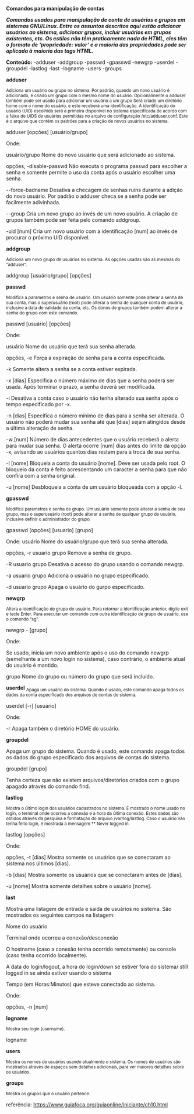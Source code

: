 **Comandos para manipulação de contas**

  ***Comandos usados para manipulação de conta de usuários e grupos em sistemas GNU/Linux. Entre os assuntos descritos aqui estão adicionar usuários ao sistema, adicionar grupos, incluir usuários em grupos existentes, etc.
Os estilos não têm praticamente nada de HTML, eles têm o formato de ‘propriedade: valor’ e a maioria das propriedades pode ser aplicada à maioria das tags HTML.***

**Conteúdo:**
-adduser
-addgroup
-passwd
-gpasswd
-newgrp
-userdel
-groupdel
-lastlog
-last
-logname
-users
-groups


**adduser**

  <sub>Adiciona um usuário ou grupo no sistema. Por padrão, quando um novo usuário é adicionado, é criado um grupo com o mesmo nome do usuário. Opcionalmente o adduser também pode ser usado para adicionar um usuário a um grupo
Será criado um diretório home com o nome do usuário.  e este receberá uma identificação. A identificação do usuário (UID) escolhida será a primeira disponível no sistema especificada de acordo com a faixa de UIDS de usuários permitidas no arquivo de configuração /etc/adduser.conf. Este é o arquivo que contém os padrões para a criação de novos usuários no sistema.</sub>

adduser [opções] [usuário/grupo]

Onde:

usuário/grupo
Nome do novo usuário que será adicionado ao sistema.

opções, -disable-passwd
Não executa o programa passwd para escolher a senha e somente permite o uso da conta após o usuário escolher uma senha.

--force-badname
Desativa a checagem de senhas ruins durante a adição do novo usuário. Por padrão o adduser checa se a senha pode ser facilmente adivinhada.

--group
Cria um novo grupo ao invés de um novo usuário. A criação de grupos também pode ser feita pelo comando addgroup.

-uid [num]
Cria um novo usuário com a identificação [num] ao invés de procurar o próximo UID disponível.

**addgroup**

  <sub>Adiciona um novo grupo de usuários no sistema. As opções usadas são as mesmas do “adduser”.</sub>

addgroup [usuário/grupo] [opções]


**passwd**

  <sub>Modifica a parametros e senha de usuário. Um usuário somente pode alterar a senha de sua conta, mas o superusuário (root) pode alterar a senha de qualquer conta de usuário, inclusive a data de validade da conta, etc. Os donos de grupos também podem alterar a senha do grupo com este comando.</sub>

passwd [usuário] [opções]

Onde:

usuário
Nome do usuário que terá sua senha alterada.

opções, -e
Força a expiração de senha para a conta especificada.

-k
Somente altera a senha se a conta estiver expirada.

-x [dias]
Especifica o número máximo de dias que a senha poderá ser usada. Após terminar o prazo, a senha deverá ser modificada.

-i
Desativa a conta caso o usuário não tenha alterado sua senha após o tempo especificado por -x.

-n [dias]
Especifica o número mínimo de dias para a senha ser alterada. O usuário não poderá mudar sua senha até que [dias] sejam atingidos desde a última alteração de senha.

-w [num]
Número de dias antecedentes que o usuário receberá o alerta para mudar sua senha. O alerta ocorre [num] dias antes do limite da opção -x, avisando ao usuários quantos dias restam para a troca de sua senha.

-l [nome]
Bloqueia a conta do usuário [nome]. Deve ser usada pelo root. O bloqueio da conta é feito acrescentando um caracter a senha para que não confira com a senha original.

-u [nome]
Desbloqueia a conta de um usuário bloqueada com a opção -l.


**gpasswd**

  <sub>Modifica parametros e senha de grupo. Um usuário somente pode alterar a senha de seu grupo, mas o superusuário (root) pode alterar a senha de qualquer grupo de usuário, inclusive definir o administrador do grupo.</sub>

gpasswd [opções] [usuario] [grupo]

Onde:
usuário
Nome do usuário/grupo que terá sua senha alterada.

opções, -r usuario grupo
Remove a senha de grupo.

-R usuario grupo
Desativa o acesso do grupo usando o comando newgrp.

-a usuario grupo
Adiciona o usuário no grupo especificado.

-d usuario grupo
Apaga o usuário do gurpo especificado.

**newgrp**

  <sub>Altera a identificação de grupo do usuário. Para retornar a identificação anterior, digite exit e tecle Enter. Para executar um comando com outra identificação de grupo de usuário, use o comando “sg”.</sub>

newgrp - [grupo]

Onde:

Se usado, inicia um novo ambiente após o uso do comando newgrp (semelhante a um novo login no sistema), caso contrário, o ambiente atual do usuário é mantido.

grupo
Nome do grupo ou número do grupo que será incluído.


**userdel**
  <sub>Apaga um usuário do sistema. Quando é usado, este comando apaga todos os dados da conta especificado dos arquivos de contas do sistema.</sub>

userdel [-r] [usuário]

Onde:

-r
Apaga também o diretório HOME do usuário.


**groupdel**

  Apaga um grupo do sistema. Quando é usado, este comando apaga todos os dados do grupo especificado dos arquivos de contas do sistema.</sub>

groupdel [grupo]

Tenha certeza que não existem arquivos/diretórios criados com o grupo apagado através do comando find.


**lastlog**

  <sub>Mostra o último login dos usuários cadastrados no sistema. É mostrado o nome usado no login, o terminal onde ocorreu a conexão e a hora da última conexão. Estes dados são obtidos através da pesquisa e formatação do arquivo /var/log/lastlog. Caso o usuário não tenha feito login, é mostrada a mensagem ** Never logged in.</sub>

lastlog [opções]

Onde:

opções, -t [dias]
Mostra somente os usuários que se conectaram ao sistema nos últimos [dias].

-b [dias]
Mostra somente os usuários que se conectaram antes de [dias].

-u [nome]
Mostra somente detalhes sobre o usuário [nome].

**last**

  Mostra uma listagem de entrada e saída de usuários no sistema. São mostrados os seguintes campos na listagem:</sub>

Nome do usuário

Terminal onde ocorreu a conexão/desconexão

O hostname (caso a conexão tenha ocorrido remotamente) ou console (caso tenha ocorrido localmente).

A data do login/logout, a hora do login/down se estiver fora do sistema/ still logged in se ainda estiver usando o sistema

Tempo (em Horas:Minutos) que esteve conectado ao sistema.

Onde:

opções, -n [num]


**logname**

  <sub>Mostra seu login (username).</sub>

logname


**users**

  <sub>Mostra os nomes de usuários usando atualmente o sistema. Os nomes de usuários são mostrados através de espaços sem detalhes adicionais, para ver maiores detalhes sobre os usuários.</sub>


**groups**

  <sub>Mostra os grupos que o usuário pertence.</sub>


referência: https://www.guiafoca.org/guiaonline/iniciante/ch10.html
